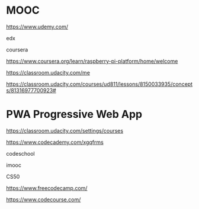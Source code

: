 # MOOC  


https://www.udemy.com/


edx


coursera

https://www.coursera.org/learn/raspberry-pi-platform/home/welcome












https://classroom.udacity.com/me

https://classroom.udacity.com/courses/ud811/lessons/8150033935/concepts/81316977700923#

# PWA  Progressive Web App  


https://classroom.udacity.com/settings/courses


https://www.codecademy.com/xgqfrms



codeschool



imooc  


CS50






https://www.freecodecamp.com/







https://www.codecourse.com/











